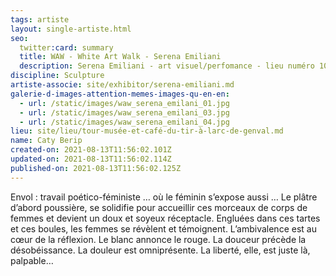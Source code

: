```yaml
---
tags: artiste
layout: single-artiste.html
seo:
  twitter:card: summary
  title: WAW - White Art Walk - Serena Emiliani
  description: Serena Emiliani - art visuel/perfomance - lieu numéro 10
discipline: Sculpture
artiste-associe: site/exhibitor/serena-emiliani.md
galerie-d-images-attention-memes-images-qu-en-en:
  - url: /static/images/waw_serena_emilani_01.jpg
  - url: /static/images/waw_serena_emilani_03.jpg
  - url: /static/images/waw_serena_emilani_04.jpg
lieu: site/lieu/tour-musée-et-café-du-tir-à-larc-de-genval.md
name: Caty Berip
created-on: 2021-08-13T11:56:02.101Z
updated-on: 2021-08-13T11:56:02.114Z
published-on: 2021-08-13T11:56:02.125Z
---
```

<!--StartFragment-->

Envol : travail poético-féministe … où le féminin s’expose aussi …
Le plâtre d’abord poussière, se solidifie pour accueillir ces morceaux de corps de femmes et devient un doux et
soyeux réceptacle.
Engluées dans ces tartes et ces boules, les femmes se révèlent et témoignent.
L’ambivalence est au cœur de la réflexion.
Le blanc annonce le rouge.
La douceur précède la désobéissance.
La douleur est omniprésente.
La liberté, elle, est juste là, palpable…

<!--EndFragment-->